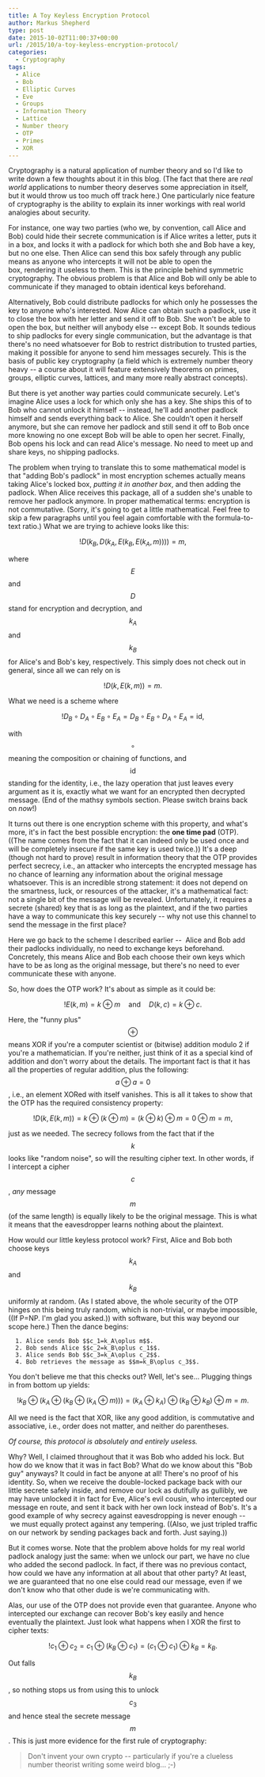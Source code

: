 ```yaml
---
title: A Toy Keyless Encryption Protocol
author: Markus Shepherd
type: post
date: 2015-10-02T11:00:37+00:00
url: /2015/10/a-toy-keyless-encryption-protocol/
categories:
  - Cryptography
tags:
  - Alice
  - Bob
  - Elliptic Curves
  - Eve
  - Groups
  - Information Theory
  - Lattice
  - Number theory
  - OTP
  - Primes
  - XOR
---
```


Cryptography is a natural application of number theory and so I'd like to write down a few thoughts about it in this blog. (The fact that there are _real world_ applications to number theory deserves some appreciation in itself, but it would throw us too much off track here.) One particularly nice feature of cryptography is the ability to explain its inner workings with real world analogies about security.

For instance, one way two parties (who we, by convention, call Alice and Bob) could hide their secrete communication is if Alice writes a letter, puts it in a box, and locks it with a padlock for which both she and Bob have a key, but no one else. Then Alice can send this box safely through any public means as anyone who intercepts it will not be able to open the box, rendering it useless to them. This is the principle behind symmetric cryptography. The obvious problem is that Alice and Bob will only be able to communicate if they managed to obtain identical keys beforehand.

Alternatively, Bob could distribute padlocks for which only he possesses the key to anyone who's interested. Now Alice can obtain such a padlock, use it to close the box with her letter and send it off to Bob. She won't be able to open the box, but neither will anybody else -- except Bob. It sounds tedious to ship padlocks for every single communication, but the advantage is that there's no need whatsoever for Bob to restrict distribution to trusted parties, making it possible for anyone to send him messages securely. This is the basis of public key cryptography (a field which is extremely number theory heavy -- a course about it will feature extensively theorems on primes, groups, elliptic curves, lattices, and many more really abstract concepts).

But there is yet another way parties could communicate securely. Let's imagine Alice uses a lock for which only she has a key. She ships this of to Bob who cannot unlock it himself -- instead, he'll add another padlock himself and sends everything back to Alice. She couldn't open it herself anymore, but she can remove her padlock and still send it off to Bob once more knowing no one except Bob will be able to open her secret. Finally, Bob opens his lock and can read Alice's message. No need to meet up and share keys, no shipping padlocks.<!-- more -->

The problem when trying to translate this to some mathematical model is that "adding Bob's padlock" in most encryption schemes actually means taking Alice's locked box, _putting it in another box_, and then adding the padlock. When Alice receives this package, all of a sudden she's unable to remove her padlock anymore. In proper mathematical terms: encryption is not commutative. (Sorry, it's going to get a little mathematical. Feel free to skip a few paragraphs until you feel again comfortable with the formula-to-text ratio.) What we are trying to achieve looks like this:

$$!D(k_B,D(k_A,E(k_B,E(k_A,m))))=m,$$

where $$E$$ and $$D$$ stand for encryption and decryption, and $$k_A$$ and $$k_B$$ for Alice's and Bob's key, respectively. This simply does not check out in general, since all we can rely on is

$$!D(k,E(k,m))=m.$$

What we need is a scheme where

$$!D_B \circ D_A \circ E_B \circ E_A = D_B \circ E_B \circ D_A \circ E_A = \mathrm{id},$$

with $$\circ$$ meaning the composition or chaining of functions, and $$\mathrm{id}$$ standing for the identity, i.e., the lazy operation that just leaves every argument as it is, exactly what we want for an encrypted then decrypted message. (End of the mathsy symbols section. Please switch brains back on _now_!)

It turns out there is one encryption scheme with this property, and what's more, it's in fact the best possible encryption: the **one time pad** (OTP). ((The name comes from the fact that it can indeed only be used once and will be completely insecure if the same key is used twice.)) It's a deep (though not hard to prove) result in information theory that the OTP provides perfect secrecy, i.e., an attacker who intercepts the encrypted message has no chance of learning any information about the original message whatsoever. This is an incredible strong statement: it does not depend on the smartness, luck, or resources of the attacker, it's a mathematical fact: not a single bit of the message will be revealed. Unfortunately, it requires a secrete (shared) key that is as long as the plaintext, and if the two parties have a way to communicate this key securely -- why not use this channel to send the message in the first place?

Here we go back to the scheme I described earlier --  Alice and Bob add their padlocks individually, no need to exchange keys beforehand. Concretely, this means Alice and Bob each choose their own keys which have to be as long as the original message, but there's no need to ever communicate these with anyone.

So, how does the OTP work? It's about as simple as it could be:

$$!E(k,m) = k \oplus m \quad \text{and} \quad D(k,c) = k \oplus c.$$

Here, the "funny plus" $$\oplus$$ means XOR if you're a computer scientist or (bitwise) addition modulo 2 if you're a mathematician. If you're neither, just think of it as a special kind of addition and don't worry about the details. The important fact is that it has all the properties of regular addition, plus the following: $$a\oplus a=0$$, i.e., an element XORed with itself vanishes. This is all it takes to show that the OTP has the required consistency property:

$$!D(k,E(k,m)) = k \oplus (k \oplus m) = (k \oplus k) \oplus m = 0 \oplus m = m,$$

just as we needed. The secrecy follows from the fact that if the $$k$$ looks like "random noise", so will the resulting cipher text. In other words, if I intercept a cipher $$c$$, _any_ message $$m$$ (of the same length) is equally likely to be the original message. This is what it means that the eavesdropper learns nothing about the plaintext.

How would our little keyless protocol work? First, Alice and Bob both choose keys $$k_A$$ and $$k_B$$ uniformly at random. (As I stated above, the whole security of the OTP hinges on this being truly random, which is non-trivial, or maybe impossible, ((If P=NP. I'm glad you asked.)) with software, but this way beyond our scope here.) Then the dance begins:



	  1. Alice sends Bob $$c_1=k_A\oplus m$$.
	  2. Bob sends Alice $$c_2=k_B\oplus c_1$$.
	  3. Alice sends Bob $$c_3=k_A\oplus c_2$$.
	  4. Bob retrieves the message as $$m=k_B\oplus c_3$$.

You don't believe me that this checks out? Well, let's see... Plugging things in from bottom up yields:

$$!k_B\oplus(k_A\oplus(k_B\oplus(k_A\oplus m)))=(k_A\oplus k_A)\oplus(k_B\oplus k_B)\oplus m=m.$$

All we need is the fact that XOR, like any good addition, is commutative and associative, i.e., order does not matter, and neither do parentheses.

_Of course, this protocol is absolutely and entirely useless._

Why? Well, I claimed throughout that it was Bob who added his lock. But how do we know that it was in fact Bob? What do we know about this "Bob guy" anyways? It could in fact be anyone at all! There's no proof of his identity. So, when we receive the double-locked package back with our little secrete safely inside, and remove our lock as dutifully as gullibly, we may have unlocked it in fact for Eve, Alice's evil cousin, who intercepted our message en route, and sent it back with her own lock instead of Bob's. It's a good example of why secrecy against eavesdropping is never enough --  we must equally protect against any tempering. ((Also, we just tripled traffic on our network by sending packages back and forth. Just saying.))

But it comes worse. Note that the problem above holds for my real world padlock analogy just the same: when we unlock our part, we have no clue who added the second padlock. In fact, if there was no previous contact, how could we have any information at all about that other party? At least, we are guaranteed that no one else could read our message, even if we don't know who that other dude is we're communicating with.

Alas, our use of the OTP does not provide even that guarantee. Anyone who intercepted our exchange can recover Bob's key easily and hence eventually the plaintext. Just look what happens when I XOR the first to cipher texts:

$$!c_1 \oplus c_2 = c_1 \oplus (k_B\oplus c_1) = (c_1 \oplus c_1) \oplus k_B = k_B.$$

Out falls $$k_B$$, so nothing stops us from using this to unlock $$c_3$$ and hence steal the secrete message $$m$$. This is just more evidence for the first rule of cryptography:


<blockquote>Don't invent your own crypto -- particularly if you're a clueless number theorist writing some weird blog... ;-)</blockquote>




